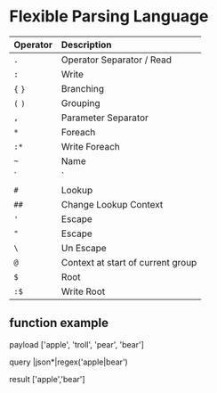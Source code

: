 

# Flexible Parsing Language


| Operator | Description                            |
|:---------|:---------------------------------------|
| `.`      | Operator Separator / Read              |
| `:`      | Write                                  |
| `{` `}`  | Branching                              |
| `(` `)`  | Grouping                               |
| `,`      | Parameter Separator                    |
| `*`      | Foreach                                |
| `:*`     | Write Foreach                          |
| `~`      | Name                                   |
| `|`      | Function call                          |
| `#`      | Lookup                                 |
| `##`     | Change Lookup Context                  |
| `'`      | Escape                                 |
| `"`      | Escape                                 |
| `\`      | Un Escape                              |
| `@`      | Context at start of current group      |
| `$`      | Root                                   |
| `:$`     | Write Root                             |


## function example

payload
['apple', 'troll', 'pear', 'bear']

query
|json*|regex('apple|bear')

result
['apple','bear']